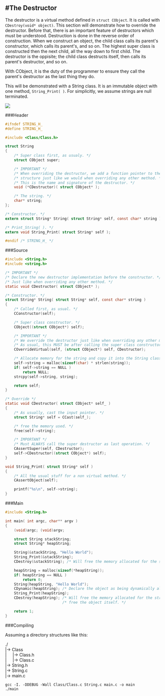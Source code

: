 #The Destructor
---

The destructor is a virtual method defined in ```struct CObject```. It is called with ```CDestroy(void* object)```. This section will demonstrate how to override the destructor. Before that, there is an important feature of destructors which must be understood. Destruction is done in the reverse order of construction. When we construct an object, the child class calls its parent's constructor, which calls its parent's, and so on. The highest super class is constructed then the next child, all the way down to first child. The destructor is the oppisite; the child class destructs itself, then calls its parent's destructor, and so on.

With CObject, it is the duty of the programmer to ensure they call the parent's destructor as the last thing they do.

This will be demonstrated with a String class. It is an immutable object with one method, ```String_Print( )```. For simplicitly, we assume strings are null terminated.

![](https://raw.githubusercontent.com/bandren/CObject/master/docs/TheDestructor.jpg)

###Header

```C
#ifndef STRING_H_
#define STRING_H_

#include <Class/Class.h>

struct String
{
	/* Super class first, as usualy. */
	struct CObject super;

	/* IMPORTANT */
	/* When overriding the destructor, we add a function pointer to the */
	/* structure just like we would when overriding any other method. */
	/* This is the name and signature of the destructor. */
	void (*CDestructor)( struct CObject* );

	/* The string. */
	char* string;
};

/* Constructor. */
extern struct String* String( struct String* self, const char* string );

/* Print_String( ). */
extern void String_Print( struct String* self );

#endif /* STRING_H_ */
```

###Source

```C
#include <String.h>
#include <string.h>

/* IMPORTANT */
/* Declare the new destructor implementation before the constructor. */
/* Just like when overriding any other method. */
static void CDestructor( struct CObject* );

/* Constructor. */
struct String* String( struct String* self, const char* string )
{
	/* Called first, as usual. */
	CConstructor(self);

	/* Super class constructor. */
	CObject((struct CObject*) self);

	/* IMPORTANT */
	/* We override the destructor just like when overriding any other method. */
	/* As usual, this MUST be after calling the super class constructor. */
	COverrideVirtual(self, (struct CObject*) self, CDestructor);

	/* Allocate memory for the string and copy it into the String class. */
	self->string = malloc(sizeof(char) * strlen(string));
	if( self->string == NULL )
		return NULL;
	strcpy(self->string, string);

	return self;
}

/* Override */
static void CDestructor( struct CObject* self_ )
{
	/* As usually, cast the input pointer. */
	struct String* self = CCast(self_);

	/* free the memory used. */
	free(self->string);

	/* IMPORTANT */
	/* Must ALWAYS call the super destructor as last operation. */
	CAssertSuper(self, CDestructor);
	self->CDestructor((struct CObject*) self);
}

void String_Print( struct String* self )
{
	/* All the usual stuff for a non virtual method. */
	CAssertObject(self);

	printf("%s\n", self->string);
}
```

###Main

```C
#include <String.h>

int main( int argc, char** argv )
{
	(void)argc; (void)argv;

	struct String stackString;
	struct String* heapString;

	String(&stackString, "Hello World");
	String_Print(&stackString);
	CDestroy(&stackString); /* Will free the memory allocated for the string. */

	heapString = malloc(sizeof(*heapString));
	if( heapString == NULL )
		return 0;
	String(heapString, "Hello World");
	CDynamic(heapString); /* Declare the object as being dynamically allocated. */
	String_Print(heapString);
	CDestroy(heapString); /* Will free the memory allocated for the string, then */
	                      /* free the object itself. */

	return 1;
}
```

###Compiling

Assuming a directory structures like this:

./
<br>|-> Class
<br>|&nbsp;&nbsp;&nbsp;&nbsp;&nbsp;|-> Class.h
<br>|&nbsp;&nbsp;&nbsp;&nbsp;&nbsp;|-> Class.c
<br>|-> String.h
<br>|-> String.c
<br>|-> main.c

```
gcc -I. -DDEBUG -Wall Class/Class.c String.c main.c -o main
./main
```
